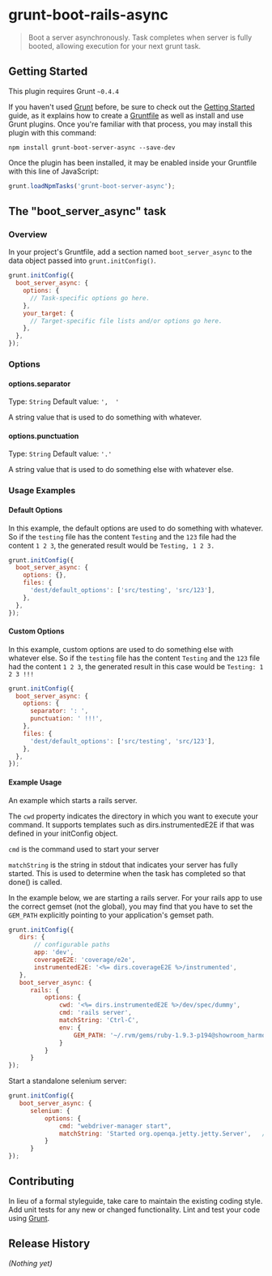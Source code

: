 grunt-boot-rails-async
======================

> Boot a server asynchronously. Task completes when server is fully booted, allowing execution for your next grunt task.

## Getting Started
This plugin requires Grunt `~0.4.4`

If you haven't used [Grunt](http://gruntjs.com/) before, be sure to check out the [Getting Started](http://gruntjs.com/getting-started) guide, as it explains how to create a [Gruntfile](http://gruntjs.com/sample-gruntfile) as well as install and use Grunt plugins. Once you're familiar with that process, you may install this plugin with this command:

```shell
npm install grunt-boot-server-async --save-dev
```

Once the plugin has been installed, it may be enabled inside your Gruntfile with this line of JavaScript:

```js
grunt.loadNpmTasks('grunt-boot-server-async');
```

## The "boot_server_async" task

### Overview
In your project's Gruntfile, add a section named `boot_server_async` to the data object passed into `grunt.initConfig()`.

```js
grunt.initConfig({
  boot_server_async: {
    options: {
      // Task-specific options go here.
    },
    your_target: {
      // Target-specific file lists and/or options go here.
    },
  },
});
```

### Options

#### options.separator
Type: `String`
Default value: `',  '`

A string value that is used to do something with whatever.

#### options.punctuation
Type: `String`
Default value: `'.'`

A string value that is used to do something else with whatever else.

### Usage Examples

#### Default Options
In this example, the default options are used to do something with whatever. So if the `testing` file has the content `Testing` and the `123` file had the content `1 2 3`, the generated result would be `Testing, 1 2 3.`

```js
grunt.initConfig({
  boot_server_async: {
    options: {},
    files: {
      'dest/default_options': ['src/testing', 'src/123'],
    },
  },
});
```

#### Custom Options
In this example, custom options are used to do something else with whatever else. So if the `testing` file has the content `Testing` and the `123` file had the content `1 2 3`, the generated result in this case would be `Testing: 1 2 3 !!!`

```js
grunt.initConfig({
  boot_server_async: {
    options: {
      separator: ': ',
      punctuation: ' !!!',
    },
    files: {
      'dest/default_options': ['src/testing', 'src/123'],
    },
  },
});
```


#### Example Usage
An example which starts a rails server.

The `cwd` property indicates the directory in which you want to execute your command. It supports templates such as
dirs.instrumentedE2E if that was defined in your initConfig object.

`cmd` is the command used to start your server

`matchString` is the string in stdout that indicates your server has fully started. This is used to determine when the
task has completed so that done() is called.

In the example below, we are starting a rails server. For your rails app to use the correct gemset (not the global),
you may find that you have to set the `GEM_PATH` explicitly pointing to your application's gemset path.

```js
grunt.initConfig({
   dirs: {
       // configurable paths
       app: 'dev',
       coverageE2E: 'coverage/e2e',
       instrumentedE2E: '<%= dirs.coverageE2E %>/instrumented',
   },
   boot_server_async: {
      rails: {
          options: {
              cwd: '<%= dirs.instrumentedE2E %>/dev/spec/dummy',
              cmd: 'rails server',
              matchString: 'Ctrl-C',
              env: {
                  GEM_PATH: '~/.rvm/gems/ruby-1.9.3-p194@showroom_harmony_cms:~/.rvm/gems/ruby-1.9.3-p194@global'
              }
          }
      }
});
```

Start a standalone selenium server:

```js
grunt.initConfig({
   boot_server_async: {
      selenium: {
          options: {
              cmd: "webdriver-manager start",
              matchString: 'Started org.openqa.jetty.jetty.Server',   //the string to look for which signals server has successfully booted
          }
      }
});
```


## Contributing
In lieu of a formal styleguide, take care to maintain the existing coding style. Add unit tests for any new or changed functionality. Lint and test your code using [Grunt](http://gruntjs.com/).

## Release History
_(Nothing yet)_
